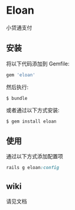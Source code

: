 # Eloan

小贷通支付

## 安装

将以下代码添加到 Gemfile:

```ruby
gem 'eloan'
```

然后执行:

    $ bundle

或者通过以下方式安装:

    $ gem install eloan

## 使用

通过以下方式添加配置项

```ruby
rails g eloan:config
```
## wiki

请见文档
